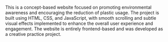 This is a concept-based website focused on promoting environmental awareness and encouraging the reduction of plastic usage. The project is built using HTML, CSS, and JavaScript, with smooth scrolling and subtle visual effects implemented to enhance the overall user experience and engagement.
The website is entirely frontend-based and was developed as a creative practice project.
